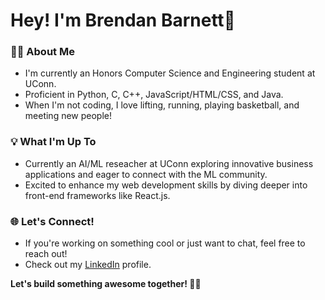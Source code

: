 # Hey! I'm Brendan Barnett👋

### 👨‍🎓 About Me
- I'm currently an Honors Computer Science and Engineering student at UConn.
- Proficient in Python, C, C++, JavaScript/HTML/CSS, and Java.
- When I'm not coding, I love lifting, running, playing basketball, and meeting new people!

### 💡 What I'm Up To
- Currently an AI/ML reseacher at UConn exploring innovative business applications and eager to connect with the ML community.
- Excited to enhance my web development skills by diving deeper into front-end frameworks like React.js.

### 🌐 Let's Connect!
- If you're working on something cool or just want to chat, feel free to reach out!
- Check out my [LinkedIn](https://www.linkedin.com/in/brendanabarnett/) profile.

**Let's build something awesome together! 😤💪**
